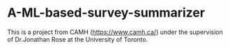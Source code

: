 # A-ML-based-survey-summarizer
This is a project from CAMH (https://www.camh.ca/) under the supervision of Dr.Jonathan Rose at the University of Toronto.
